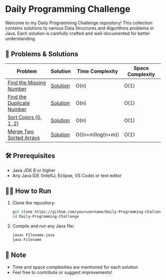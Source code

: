 # Daily Programming Challenge

Welcome to my Daily Programming Challenge repository! This collection contains solutions to various Data Structures and Algorithms problems in Java. Each solution is carefully crafted and well-documented for better understanding.

## 🚀 Problems & Solutions

| Problem | Solution | Time Complexity | Space Complexity |
|---------|----------|-----------------|------------------|
| [Find the Missing Number](https://leetcode.com/problems/missing-number/) | [Solution](FindMissingNumber.java) | O(n) | O(1) |
| [Find the Duplicate Number](https://leetcode.com/problems/find-the-duplicate-number/) | [Solution](FindDuplicateNumber.java) | O(n) | O(1) |
| [Sort Colors (0, 1, 2)](https://leetcode.com/problems/sort-colors/) | [Solution](Sort012.java) | O(n) | O(1) |
| [Merge Two Sorted Arrays](https://www.geeksforgeeks.org/merge-two-sorted-arrays-o1-extra-space/) | [Solution](MergeTwoSortedArrays.java) | O((n+m)log(n+m)) | O(1) |

## 🛠️ Prerequisites

- Java JDK 8 or higher
- Any Java IDE (IntelliJ, Eclipse, VS Code) or text editor

## 🏃‍♂️ How to Run

1. Clone the repository:
   ```bash
   git clone https://github.com/yourusername/Daily-Programming-Challenge.git
   cd Daily-Programming-Challenge
   ```

2. Compile and run any Java file:
   ```bash
   javac Filename.java
   java Filename
   ```

## 📝 Note

* Time and space complexities are mentioned for each solution
* Feel free to contribute or suggest improvements!

